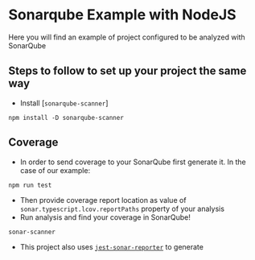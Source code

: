 # Sonarqube Example with NodeJS

Here you will find an example of project configured to be analyzed with SonarQube

## Steps to follow to set up your project the same way
* Install [`sonarqube-scanner`]
```
npm install -D sonarqube-scanner
```

## Coverage
* In order to send coverage to your SonarQube first generate it. In the case of our example:
```
npm run test
```
* Then provide coverage report location as value of `sonar.typescript.lcov.reportPaths` property of your analysis
* Run analysis and find your coverage in SonarQube!
```
sonar-scanner
```
* This project also uses [`jest-sonar-reporter`](https://www.npmjs.com/package/jest-sonar-reporter) to generate 
